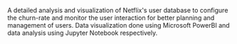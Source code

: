 A detailed analysis and visualization of Netflix's user database to configure the churn-rate and monitor the user interaction for better planning and management of users.
Data visualization done using Microsoft PowerBI and data analysis using Jupyter Notebook respectively.
